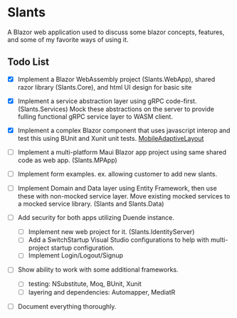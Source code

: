# Slants
A Blazor web application used to discuss some blazor concepts, features, and some of my favorite ways of using it.

## Todo List
- [x] Implement a Blazor WebAssembly project (Slants.WebApp), shared razor library (Slants.Core), and html UI design for basic site
- [x] Implement a service abstraction layer using gRPC code-first. (Slants.Services) Mock these abstractions on the server to provide fulling functional gRPC service layer to WASM client.
- [x] Implement a complex Blazor component that uses javascript interop and test this using BUnit and Xunit unit tests. [MobileAdaptiveLayout](Slants.Core/Layouts/MobileAdaptiveLayout.md)
- [ ] Implement a multi-platform Maui Blazor app project using same shared code as web app. (Slants.MPApp)
- [ ] Implement form examples. ex. allowing customer to add new slants.
- [ ] Implement Domain and Data layer using Entity Framework, then use these with non-mocked service layer. Move existing mocked services to a mocked service library. (Slants and Slants.Data)
- [ ] Add security for both apps utilizing Duende instance.
    - [ ] Implement new web project for it. (Slants.IdentityServer)
    - [ ] Add a SwitchStartup Visual Studio configurations to help with multi-project startup configuration.
    - [ ] Implement Login/Logout/Signup
- [ ] Show ability to work with some additional frameworks. 
    - [ ] testing: NSubstitute, Moq, BUnit, Xunit
    - [ ] layering and dependencies: Automapper, MediatR
- [ ] Document everything thoroughly.


